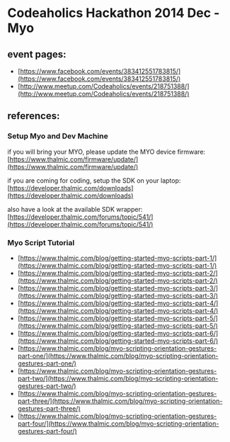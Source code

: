 # Codeaholics Hackathon 2014 Dec - Myo

## event pages:

* [https://www.facebook.com/events/383412551783815/](https://www.facebook.com/events/383412551783815/)
* [http://www.meetup.com/Codeaholics/events/218751388/](http://www.meetup.com/Codeaholics/events/218751388/)

## references:


### Setup Myo and Dev Machine

if you will bring your MYO, please update the MYO device firmware:
[https://www.thalmic.com/firmware/update/](https://www.thalmic.com/firmware/update/)

if you are coming for coding, setup the SDK on your laptop:
[https://developer.thalmic.com/downloads](https://developer.thalmic.com/downloads)

also have a look at the available SDK wrapper:
[https://developer.thalmic.com/forums/topic/541/](https://developer.thalmic.com/forums/topic/541/)


### Myo Script Tutorial

* [https://www.thalmic.com/blog/getting-started-myo-scripts-part-1/](https://www.thalmic.com/blog/getting-started-myo-scripts-part-1/)
* [https://www.thalmic.com/blog/getting-started-myo-scripts-part-2/](https://www.thalmic.com/blog/getting-started-myo-scripts-part-2/)
* [https://www.thalmic.com/blog/getting-started-myo-scripts-part-3/](https://www.thalmic.com/blog/getting-started-myo-scripts-part-3/)
* [https://www.thalmic.com/blog/getting-started-myo-scripts-part-4/](https://www.thalmic.com/blog/getting-started-myo-scripts-part-4/)
* [https://www.thalmic.com/blog/getting-started-myo-scripts-part-5/](https://www.thalmic.com/blog/getting-started-myo-scripts-part-5/)
* [https://www.thalmic.com/blog/getting-started-myo-scripts-part-6/](https://www.thalmic.com/blog/getting-started-myo-scripts-part-6/)
* [https://www.thalmic.com/blog/myo-scripting-orientation-gestures-part-one/](https://www.thalmic.com/blog/myo-scripting-orientation-gestures-part-one/)
* [https://www.thalmic.com/blog/myo-scripting-orientation-gestures-part-two/](https://www.thalmic.com/blog/myo-scripting-orientation-gestures-part-two/)
* [https://www.thalmic.com/blog/myo-scripting-orientation-gestures-part-three/](https://www.thalmic.com/blog/myo-scripting-orientation-gestures-part-three/)
* [https://www.thalmic.com/blog/myo-scripting-orientation-gestures-part-four/](https://www.thalmic.com/blog/myo-scripting-orientation-gestures-part-four/)

